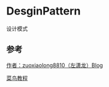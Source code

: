 # DesginPattern
设计模式

## 参考

[作者：zuoxiaolong8810（左潇龙）Blog](http://www.cnblogs.com/zuoxiaolong/p/pattern26.html)

[菜鸟教程](http://www.runoob.com/design-pattern/design-pattern-tutorial.html)
